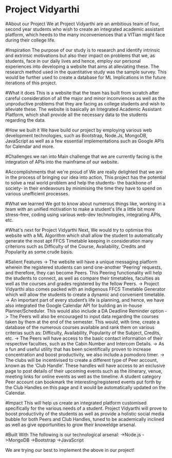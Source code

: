 # Project Vidyarthi

#About our Project
We at Project Vidyarthi are an ambitious team of four, second year students who wish to create an integrated academic assistant platform, which heeds to the many inconveniences that a VITian might face during their college life.

#Inspiration
The purpose of our study is to research and identify intrinsic and extrinsic motivations but also their impact on problems that we, as students, face in our daily lives and hence, employ our personal experiences into developing a website that aims at alleviating these. The research method used in the quantitative study was the sample survey. This would be further used to create a database for ML Implications in the future iterations of this project.

#What it does
This is a website that the team has built from scratch after careful consideration of all the major and minor inconviences as well as the unproductive problems that they are facing as college students and wish to alleviate these. The website is basically an Integrated Academic Assistant Platform, which shall provide all the necessary data to the students regarding the data.

#How we built it
We have build our project by employing various web development technologies, such as Bootstrap, Node.Js, MongoDB, JavaScript as well as a few essential implementations such as Google APIs for Calendar and more.

#Challenges we ran into
Main challenge that we are currently facing is the integration of APIs into the mainframe of our website.

#Accomplishments that we're proud of
We are really delighted that we are in the process of bringing our idea into action, This project has the potential to solve a real world problem and help the students- the backbone of society- in their endeavours by minimising the time they have to spend on various unefficient processes.

#What we learned
We got to know about numerous things like, working in a team with an unified motivation to make a student's life a little bit more stress-free, coding using various web-dev technologies, integrating APIs, etc.

#What's next for Project Vidyarthi
Next, We would try to optimise this website with a ML Algorithm which shall allow the student to automatically generate the most apt FFCS Timetable keeping in consideration many criterions such as Difficulty of the Course, Availability, Credits and Popularity as some crude basis.

#Salient Features
-> The website will have a unique messaging platform wherein the registered students can send one-another ‘Peering’ requests, and therefore, they can become Peers. 
This Peering functionality will help the students to connect, as well as compare their timetables, faculties as well as the courses and grades registered by the fellow Peers. 
-> Project Vidyarthi also comes packed with an indigenous FFCS Timetable Generator which will allow the students to create a dynamic and convenient timetable.
-> An important part of every student’s life is planning, and hence, we have also integrated the Google Calendar API for building an in-house Planner/Scheduler. This would also include a DA Deadline Reminder option
-> The Peers will also be encouraged to input data regarding the courses taken by them at the end of the semester. This would, with time, create a database of the numerous courses available and rank them on various criterias such as:	Difficulty, Availability, Popularity of the Subject, Credits, etc. 
-> The Peers will have access to the basic contact information of their respective faculties, such as the Cabin Number and Intercom Details.
-> As a fun and useful utility that has been scientifically proven to increase concentration and boost productivity, we also include a pomodoro timer.
-> The clubs will be incentivised to create a different type of Peer account, known as the ‘Club Handle’. These handles will have access to an exclusive page to post details of their upcoming events such as the itinerary, venue, meeting links for online events as well as the timeline.
A student category Peer account can bookmark the interesting/registered events put forth by the Club Handles on this page and it would be automatically updated on the Calendar.

#Impact
This will help us create an integrated platform customised specifically for the various needs of a student. Project Vidyarthi will prove to boost productivity of the students as well as provide a holistic social media bubble for both Peers and Club Handles, tuned to be academically inclined as well as give opportunities to grow their knoweldge arsenal.

#Built With
The following is our technological arsenal:
->Node.js
->MongoDB
->Bootstrap
->JavaScript

We are trying our best to implement the above in our project!

